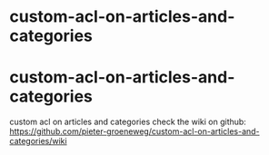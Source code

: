 ﻿# custom-acl-on-articles-and-categories
# custom-acl-on-articles-and-categories
custom acl on articles and categories
check the wiki on github: https://github.com/pieter-groeneweg/custom-acl-on-articles-and-categories/wiki 
